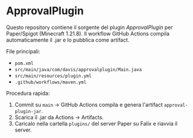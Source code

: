 # ApprovalPlugin

Questo repository contiene il sorgente del plugin *ApprovalPlugin* per Paper/Spigot (Minecraft 1.21.8).
Il workflow GitHub Actions compila automaticamente il .jar e lo pubblica come artifact.

File principali:
- `pom.xml`
- `src/main/java/com/davis/approvalplugin/Main.java`
- `src/main/resources/plugin.yml`
- `.github/workflows/maven.yml`

Procedura rapida:
1. Commit su `main` -> GitHub Actions compila e genera l'artifact `approval-plugin-jar`.
2. Scarica il .jar da Actions → Artifacts.
3. Caricalo nella cartella `plugins/` del server Paper su Falix e riavvia il server.
